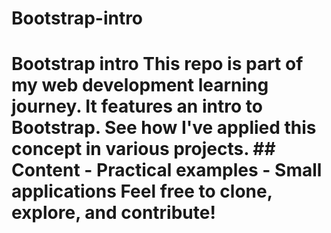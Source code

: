 # Bootstrap-intro
# Bootstrap intro  This repo is part of my web development learning journey. It features an intro to Bootstrap.   See how I've applied this concept in various projects.  ## Content - Practical examples - Small applications  Feel free to clone, explore, and contribute!
